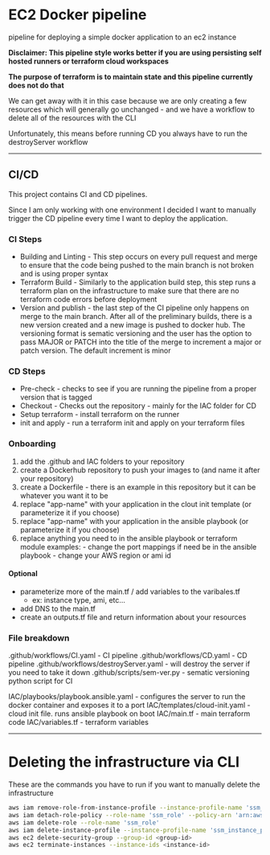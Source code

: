 # EC2 Docker pipeline

pipeline for deploying a simple docker application to an ec2 instance

**Disclaimer: This pipeline style works better if you are using persisting self hosted runners or terraform cloud workspaces**   
  
**The purpose of terraform is to maintain state and this pipeline currently does not do that**

We can get away with it in this case because we are only creating a few resources which will generally go unchanged - and we have a workflow to delete all of the resources with the CLI

Unfortunately, this means before running CD you always have to run the destroyServer workflow

------------
## CI/CD
This project contains CI and CD pipelines.

Since I am only working with one environment I decided I want to manually trigger the CD pipeline every time I want to deploy the application. 

### CI Steps
- Building and Linting - This step occurs on every pull request and merge to ensure that the code being pushed to the main branch is not broken and is using proper syntax
- Terraform Build - Similarly to the application build step, this step runs a terraform plan on the infrastructure to make sure that there are no terraform code errors before deployment
- Version and publish - the last step of the CI pipeline only happens on merge to the main branch. After all of the preliminary builds, there is a new version created and a new image is pushed to docker hub. The versioning format is sematic versioning and the user has the option to pass MAJOR or PATCH into the title of the merge to increment a major or patch version. The default increment is minor

### CD Steps
- Pre-check - checks to see if you are running the pipeline from a proper version that is tagged
- Checkout - Checks out the repository - mainly for the IAC folder for CD
- Setup terraform - install terraform on the runner
- init and apply - run a terraform init and apply on your terraform files

### Onboarding
1. add the .github and IAC folders to your repository
2. create a Dockerhub repository to push your images to (and name it after your repository)
3. create a Dockerfile - there is an example in this repository but it can be whatever you want it to be
4. replace "app-name" with your application in the clout init template (or parameterize it if you choose)
5. replace "app-name" with your application in the ansible playbook (or parameterize it if you choose)
6. replace anything you need to in the ansible playbook or terraform module
    examples:
        - change the port mappings if need be in the ansible playbook
        - change your AWS region or ami id

#### Optional
- parameterize more of the main.tf / add variables to the varibales.tf
    - ex: instance type, ami, etc...
- add DNS to the main.tf
- create an outputs.tf file and return information about your resources

### File breakdown
.github/workflows/CI.yaml - CI pipeline
.github/workflows/CD.yaml - CD pipeline
.github/workflows/destroyServer.yaml - will destroy the server if you need to take it down
.github/scripts/sem-ver.py - sematic versioning python script for CI
   
IAC/playbooks/playbook.ansible.yaml - configures the server to run the docker container and exposes it to a port
IAC/templates/cloud-init.yaml - cloud init file. runs ansible playbook on boot
IAC/main.tf - main terraform code
IAC/variables.tf - terraform variables



-----------------
# Deleting the infrastructure via CLI
These are the commands you have to run if you want to manually delete the infrastructure

```bash
aws iam remove-role-from-instance-profile --instance-profile-name 'ssm_instance_profile' --role-name 'ssm_role'
aws iam detach-role-policy --role-name 'ssm_role' --policy-arn 'arn:aws:iam::aws:policy/AmazonSSMManagedInstanceCore'
aws iam delete-role --role-name 'ssm_role'
aws iam delete-instance-profile --instance-profile-name 'ssm_instance_profile'
aws ec2 delete-security-group --group-id <group-id>
aws ec2 terminate-instances --instance-ids <instance-id>
```